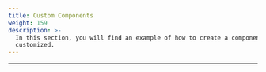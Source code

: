 ```yaml
---
title: Custom Components
weight: 159
description: >-
  In this section, you will find an example of how to create a component(widget)
  customized.
---
```


---